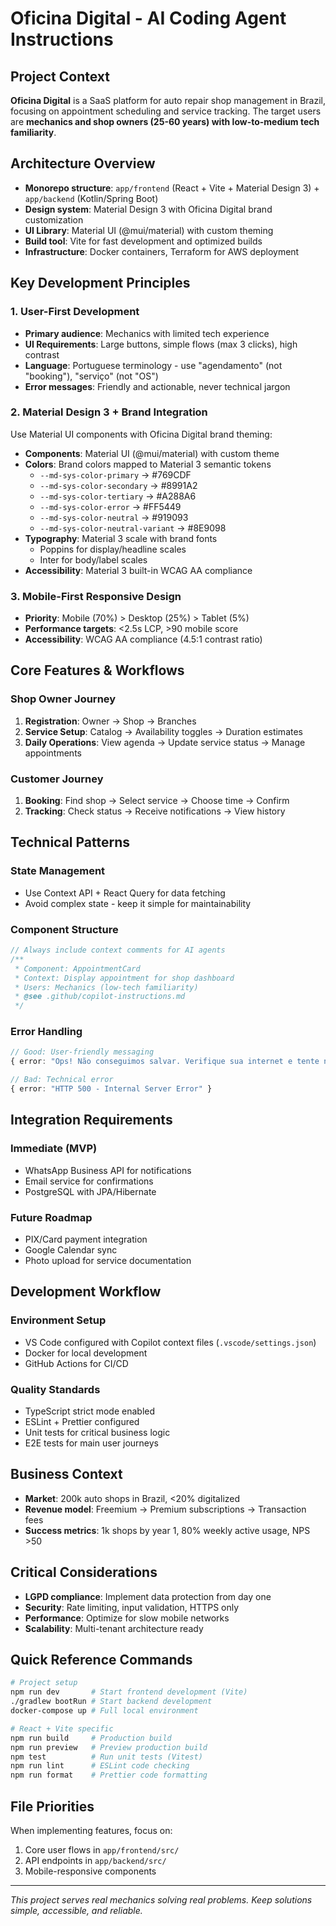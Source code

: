 # Oficina Digital - AI Coding Agent Instructions

## Project Context
**Oficina Digital** is a SaaS platform for auto repair shop management in Brazil, focusing on appointment scheduling and service tracking. The target users are **mechanics and shop owners (25-60 years) with low-to-medium tech familiarity**.

## Architecture Overview
- **Monorepo structure**: `app/frontend` (React + Vite + Material Design 3) + `app/backend` (Kotlin/Spring Boot)
- **Design system**: Material Design 3 with Oficina Digital brand customization
- **UI Library**: Material UI (@mui/material) with custom theming
- **Build tool**: Vite for fast development and optimized builds
- **Infrastructure**: Docker containers, Terraform for AWS deployment

## Key Development Principles

### 1. User-First Development
- **Primary audience**: Mechanics with limited tech experience
- **UI Requirements**: Large buttons, simple flows (max 3 clicks), high contrast
- **Language**: Portuguese terminology - use "agendamento" (not "booking"), "serviço" (not "OS")
- **Error messages**: Friendly and actionable, never technical jargon

### 2. Material Design 3 + Brand Integration
Use Material UI components with Oficina Digital brand theming:
- **Components**: Material UI (@mui/material) with custom theme
- **Colors**: Brand colors mapped to Material 3 semantic tokens
  - `--md-sys-color-primary` → #769CDF
  - `--md-sys-color-secondary` → #8991A2
  - `--md-sys-color-tertiary` → #A288A6
  - `--md-sys-color-error` → #FF5449
  - `--md-sys-color-neutral` → #919093
  - `--md-sys-color-neutral-variant` → #8E9098
- **Typography**: Material 3 scale with brand fonts
  - Poppins for display/headline scales
  - Inter for body/label scales
- **Accessibility**: Material 3 built-in WCAG AA compliance

### 3. Mobile-First Responsive Design
- **Priority**: Mobile (70%) > Desktop (25%) > Tablet (5%)
- **Performance targets**: <2.5s LCP, >90 mobile score
- **Accessibility**: WCAG AA compliance (4.5:1 contrast ratio)

## Core Features & Workflows

### Shop Owner Journey
1. **Registration**: Owner → Shop → Branches
2. **Service Setup**: Catalog → Availability toggles → Duration estimates
3. **Daily Operations**: View agenda → Update service status → Manage appointments

### Customer Journey
1. **Booking**: Find shop → Select service → Choose time → Confirm
2. **Tracking**: Check status → Receive notifications → View history

## Technical Patterns

### State Management
- Use Context API + React Query for data fetching
- Avoid complex state - keep it simple for maintainability

### Component Structure
```typescript
// Always include context comments for AI agents
/**
 * Component: AppointmentCard
 * Context: Display appointment for shop dashboard
 * Users: Mechanics (low-tech familiarity)
 * @see .github/copilot-instructions.md
 */
```

### Error Handling
```typescript
// Good: User-friendly messaging
{ error: "Ops! Não conseguimos salvar. Verifique sua internet e tente novamente." }

// Bad: Technical error
{ error: "HTTP 500 - Internal Server Error" }
```

## Integration Requirements

### Immediate (MVP)
- WhatsApp Business API for notifications
- Email service for confirmations
- PostgreSQL with JPA/Hibernate

### Future Roadmap
- PIX/Card payment integration
- Google Calendar sync
- Photo upload for service documentation

## Development Workflow

### Environment Setup
- VS Code configured with Copilot context files (`.vscode/settings.json`)
- Docker for local development
- GitHub Actions for CI/CD

### Quality Standards
- TypeScript strict mode enabled
- ESLint + Prettier configured
- Unit tests for critical business logic
- E2E tests for main user journeys

## Business Context
- **Market**: 200k auto shops in Brazil, <20% digitalized
- **Revenue model**: Freemium → Premium subscriptions → Transaction fees
- **Success metrics**: 1k shops by year 1, 80% weekly active usage, NPS >50

## Critical Considerations
- **LGPD compliance**: Implement data protection from day one
- **Security**: Rate limiting, input validation, HTTPS only
- **Performance**: Optimize for slow mobile networks
- **Scalability**: Multi-tenant architecture ready

## Quick Reference Commands
```bash
# Project setup
npm run dev       # Start frontend development (Vite)
./gradlew bootRun # Start backend development
docker-compose up # Full local environment

# React + Vite specific
npm run build     # Production build
npm run preview   # Preview production build
npm test          # Run unit tests (Vitest)
npm run lint      # ESLint code checking
npm run format    # Prettier code formatting
```

## File Priorities
When implementing features, focus on:
1. Core user flows in `app/frontend/src/`
2. API endpoints in `app/backend/src/`
3. Mobile-responsive components

---
*This project serves real mechanics solving real problems. Keep solutions simple, accessible, and reliable.*